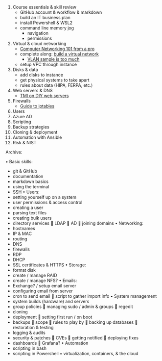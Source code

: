 1.	Course essentials & skill review
    - GitHub account & workflow & markdown
    - build an IT business plan
    - install Powershell & WSL2
    - command line memory jog
        - navigation
        - permissions
2.	Virtual & cloud networking
    - [Computer Networking 101 from a pro](https://iximiuz.com/en/posts/computer-networking-101/)
    - complete along: [build a virtual network](https://labs.iximiuz.com/tutorials/container-networking-from-scratch)
        - [VLAN sample is too much](https://iximiuz.com/en/posts/networking-lab-simple-vlan/)
    - setup VPC through instance
3.	Disks & data
    - add disks to instance
    - get physical systems to take apart
    - rules about data (HIPA, FERPA, etc.)
4.	Web servers & DNS
    - [TMI on DIY web servers](https://iximiuz.com/en/posts/writing-web-server-in-python-sockets/)
5. Firewalls
    - [Guide to iptables](https://iximiuz.com/en/posts/writing-web-server-in-python-sockets/)
6.	Users
7.	Azure AD
8.	Scripting
9.	Backup strategies
10.	Cloning & deployment
11.	Automation with Ansible
12. Risk & NIST



Archive:

•	Basic skills:
-	git & GitHub
-	documentation
-	markdown basics
-	using the terminal
-	SSH
•	Users:
-	setting yourself up on a system
-	user permissions & access control
-	creating a user
-	parsing text files
-	creating bulk users
-	directory services
	LDAP
	AD
	joining domains
•	Networking:
-	hostnames
-	IP & MAC
-	routing
-	DNS
-	firewalls
-	RDP
-	DHCP
-	SSL certificates & HTTPS
•	Storage:
-	format disk
-	create / manage RAID
-	create / manage NFS?
•	Emails:
-	Exchange? / setup email server
-	configuring email from server
-	cron to send email
	script to gather import info
•	System management
-	system builds (hardware) and servers
-	group policies
	managing sudo / admin & groups
	regedit
-	cloning
-	deployment
	setting first run / on boot
-	backups
	scope
	rules to play by
	backing up databases
	restoration & testing
-	logging & audits
-	security & patches
	CVEs
	getting notified
	deploying fixes
-	dashboards
	Grafana?
•	Automation
-	scripting in bash
-	scripting in Powershell
•	virtualization, containers, & the cloud
